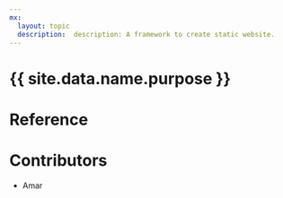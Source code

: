 ```yaml
---
mx:
  layout: topic
  description:  description: A framework to create static website.
---
```




# {{ site.data.name.purpose }}

# Reference

# Contributors
- Amar